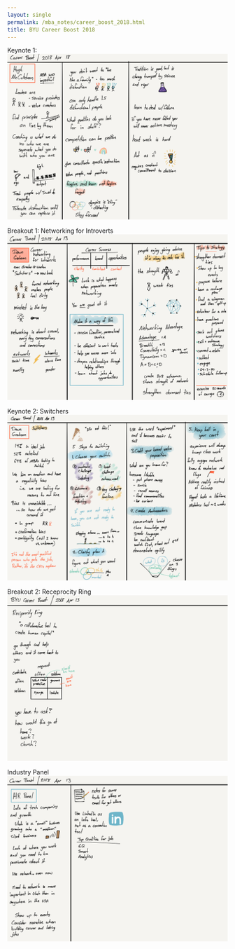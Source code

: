 ```yaml
---
layout: single
permalink: /mba_notes/career_boost_2018.html
title: BYU Career Boost 2018
---
```

Keynote 1:
[![keynote 1][career_boost_1]][career_boost_1]

Breakout 1: Networking for Introverts
[![breakout 1][career_boost_2]][career_boost_2]

Keynote 2: Switchers
[![keynote 2][career_boost_3]][career_boost_3]

Breakout 2: Receprocity Ring
[![breakout 2][career_boost_4]][career_boost_4]

Industry Panel
[![panel][career_boost_5]][career_boost_5]

[career_boost_1]: /images/mba_sketchnotes/byu_career_boost_2018/note_1.png
[career_boost_2]: /images/mba_sketchnotes/byu_career_boost_2018/note_2.png
[career_boost_3]: /images/mba_sketchnotes/byu_career_boost_2018/note_3.png
[career_boost_4]: /images/mba_sketchnotes/byu_career_boost_2018/note_4.png
[career_boost_5]: /images/mba_sketchnotes/byu_career_boost_2018/note_5.png
